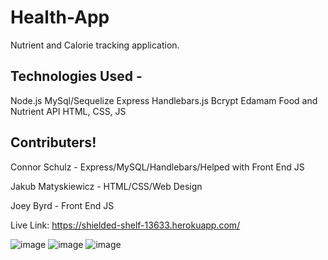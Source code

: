 # Health-App

Nutrient and Calorie tracking application. 

## Technologies Used - 
Node.js
MySql/Sequelize
Express
Handlebars.js
Bcrypt
Edamam Food and Nutrient API
HTML, CSS, JS

## Contributers!
Connor Schulz - Express/MySQL/Handlebars/Helped with Front End JS

Jakub Matyskiewicz - HTML/CSS/Web Design

Joey Byrd - Front End JS

Live Link: https://shielded-shelf-13633.herokuapp.com/

![image](https://user-images.githubusercontent.com/75327294/181373113-61de49fe-5fa1-4972-a198-ecc22ce56a5d.png)
![image](https://user-images.githubusercontent.com/75327294/181373272-f15bd656-f066-42be-a2c0-e23a19386e13.png)
![image](https://user-images.githubusercontent.com/75327294/181373325-6ad028de-22df-48bf-bc22-e87a28d3982c.png)
